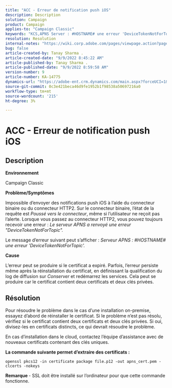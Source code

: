 ```yaml
---
title: "ACC - Erreur de notification push iOS"
description: Description
solution: Campaign
product: Campaign
applies-to: "Campaign Classic"
keywords: "KCS,APNS Server : #HOSTNAME# une erreur 'DeviceTokenNotForTopic'"
resolution: Resolution
internal-notes: "https://wiki.corp.adobe.com/pages/viewpage.action?pageId=1334124733"
bug: false
article-created-by: Tanay Sharma .
article-created-date: "9/9/2022 8:45:22 AM"
article-published-by: Tanay Sharma .
article-published-date: "9/9/2022 8:59:58 AM"
version-number: 9
article-number: KA-14775
dynamics-url: "https://adobe-ent.crm.dynamics.com/main.aspx?forceUCI=1&pagetype=entityrecord&etn=knowledgearticle&id=77b943bc-1b30-ed11-9db1-002248086735"
source-git-commit: 0c3e421beca46d9fe1952b1f98538a50697216a0
workflow-type: tm+mt
source-wordcount: '215'
ht-degree: 3%

---
```


# ACC - Erreur de notification push iOS

## Description




<b>Environnement</b>



Campaign Classic



<b>Problème/Symptômes</b>



Impossible d’envoyer des notifications push iOS à l’aide du connecteur binaire ou du connecteur HTTP2. Sur le connecteur binaire, l’état de la requête est *Poussé vers le connecteur*, même si l’utilisateur ne reçoit pas l’alerte. Lorsque vous passez au connecteur HTTP2, vous pouvez toujours recevoir une erreur : *Le serveur APNS a renvoyé une erreur &quot;DeviceTokenNotForTopic&quot;.*



Le message d’erreur suivant peut s’afficher : *Serveur APNS : #HOSTNAME# une erreur &#39;DeviceTokenNotForTopic&#39;.*



<b>Cause</b>



L’erreur peut se produire si le certificat a expiré. Parfois, l’erreur persiste même après la réinstallation du certificat, en définissant la qualification du log de diffusion sur *Conserver* et redémarrez les services. Cela peut se produire car le certificat contient deux certificats et deux clés privées.










## Résolution


Pour résoudre le problème dans le cas d’une installation on-premise, essayez d’abord de réinstaller le certificat. Si le problème n’est pas résolu, vérifiez si le certificat contient deux certificats et deux clés privées. Si oui, divisez-les en certificats distincts, ce qui devrait résoudre le problème.

En cas d’installation dans le cloud, contactez l’équipe d’assistance avec de nouveaux certificats contenant des clés uniques.



<b>La commande suivante permet d’extraire des certificats :</b>

```
openssl pkcs12 -in certificate package file.p12 -out apns_cert.pem -clcerts -nokeys
```




<b>Remarque </b>- SSL doit être installé sur l’ordinateur pour que cette commande fonctionne.
